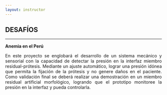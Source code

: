 ```yaml
---
layout: instructor
---
```

## DESAFÍOS

* * *

<div style="text-align: justify"><strong> Anemia en el Perú </strong></div>

<p style="text-align: justify">En este proyecto se englobará el desarrollo de un sistema mecánico y sensorial con la capacidad de detectar la presión en la interfaz miembro residual-prótesis. Mediante un ajuste automático, lograr una presión idónea que permita la fijación de la prótesis y no genere daños en el paciente. Como validación final se deberá realizar una demostración en un miembro residual artificial morfológico, logrando que el prototipo monitoree la presión en la interfaz y pueda controlarla.</p>
